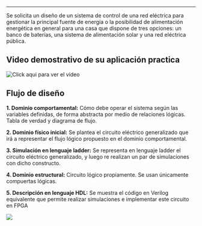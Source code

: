 
---

Se solicita un diseño de un sistema de control de una red eléctrica para gestionar la principal fuente de energía o la posibilidad de alimentación energética en general para una casa que dispone de tres opciones: un banco de baterías, una sistema de alimentación solar y una red eléctrica pública.

## Video demostrativo de su aplicación practica



![Click aqui para ver el video](https://youtu.be/DFisFgIFHPU?si=blDOmX3Gs1THkdPg)


## Flujo de diseño

**1. Dominio comportamental:** Cómo debe operar el sistema según las variables definidas, de forma abstracta por medio de relaciones lógicas. Tabla de verdad y diagrama de flujo.

**2. Dominio físico inicial:** Se plantea el circuito eléctrico generalizado que irá a representar el flujo lógico propuesto en el dominio comportamental.

**3. Simulación en lenguaje ladder:** Se representa en lenguaje ladder el circuito eléctrico generalizado, y luego re realizan un par de simulaciones con dicho constructo.

**4. Dominio estructural:** Circuito lógico propiamente. Se usan únicamente compuertas lógicas.

**5. Descripción en lenguaje HDL:** Se muestra el código en Verilog equivalente que permite realizar simulaciones e implementar este circuito en FPGA



![](biden.png)